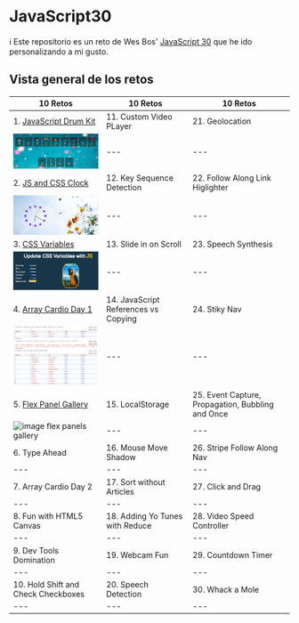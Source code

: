 # JavaScript30

ℹ️ Este repositorio es un reto de Wes Bos' [JavaScript 30](https://javascript30.com/) que he ido personalizando a mi gusto.

## Vista general de los retos

| 10 Retos                                                                                                     | 10 Retos                             | 10 Retos                                          |
| ------------------------------------------------------------------------------------------------------------ | ------------------------------------ | ------------------------------------------------- |
| 1. [JavaScript Drum Kit](https://github.com/mercarf/JavaScript30/tree/main/01-DrumKit)                       | 11. Custom Video PLayer              | 21. Geolocation                                   |
| <img src="./01-DrumKit/infoReadme/vista-general.PNG" alt="image drum kit" width="300px">                     | ---                                  | ---                                               |
| 2. [JS and CSS Clock](https://github.com/mercarf/JavaScript30/tree/main/02-Clockt)                           | 12. Key Sequence Detection           | 22. Follow Along Link Higlighter                  |
| <img src="./02-Clock/infoReadme/imgClock.PNG" alt="image clock" width="300px">                               | ---                                  | ---                                               |
| 3. [CSS Variables](https://github.com/mercarf/JavaScript30/tree/main/03-CSSVariables)                        | 13. Slide in on Scroll               | 23. Speech Synthesis                              |
| <img src="./03-CSSVariables/infoReadme/imgCSSVariables.PNG" alt="image css variables" width="300px">         | ---                                  | ---                                               |
| 4. [Array Cardio Day 1](https://github.com/mercarf/JavaScript30/tree/main/04-ArrayCardio1)                   | 14. JavaScript References vs Copying | 24. Stiky Nav                                     |
| <img src="./04-ArrayCardio1/infoReadme/imgArray1.PNG" alt="image array cardio 1" width="300px">              | ---                                  | ---                                               |
| 5. [Flex Panel Gallery](https://github.com/mercarf/JavaScript30/tree/main/05-FlexPanelsGallery)              | 15. LocalStorage                     | 25. Event Capture, Propagation, Bubbling and Once |
| <img src="./05-FlexPanelGallery/infoReadme/imgFlexPanels.PNG" alt="image flex panels gallery" width="300px"> | ---                                  | ---                                               |
| 6. Type Ahead                                                                                                | 16. Mouse Move Shadow                | 26. Stripe Follow Along Nav                       |
| ---                                                                                                          | ---                                  | ---                                               |
| 7. Array Cardio Day 2                                                                                        | 17. Sort without Articles            | 27. Click and Drag                                |
| ---                                                                                                          | ---                                  | ---                                               |
| 8. Fun with HTML5 Canvas                                                                                     | 18. Adding Yo Tunes with Reduce      | 28. Video Speed Controller                        |
| ---                                                                                                          | ---                                  | ---                                               |
| 9. Dev Tools Domination                                                                                      | 19. Webcam Fun                       | 29. Countdown Timer                               |
| ---                                                                                                          | ---                                  | ---                                               |
| 10. Hold Shift and Check Checkboxes                                                                          | 20. Speech Detection                 | 30. Whack a Mole                                  |
| ---                                                                                                          | ---                                  | ---                                               |
